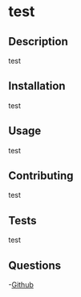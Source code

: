 # test


## Description
test


## Installation
test


## Usage
test


## Contributing
test


## Tests
test


## Questions
-[Github](https://www.github.com/BranBao1995)
